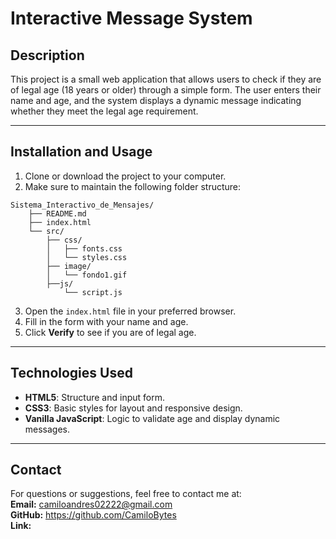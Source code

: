 # Interactive Message System

## Description

This project is a small web application that allows users to check if they are of legal age (18 years or older) through a simple form. The user enters their name and age, and the system displays a dynamic message indicating whether they meet the legal age requirement.

---

## Installation and Usage

1. Clone or download the project to your computer.
2. Make sure to maintain the following folder structure:
```
Sistema_Interactivo_de_Mensajes/
    ├── README.md   
    ├── index.html       
    └── src/
        ├── css/
        │   ├── fonts.css
        │   └── styles.css
        ├── image/
        │   └── fondo1.gif
        ├──js/
            └── script.js
```

3. Open the `index.html` file in your preferred browser.
4. Fill in the form with your name and age.
5. Click **Verify** to see if you are of legal age.

---

## Technologies Used

- **HTML5**: Structure and input form.
- **CSS3**: Basic styles for layout and responsive design.
- **Vanilla JavaScript**: Logic to validate age and display dynamic messages.

---

## Contact

For questions or suggestions, feel free to contact me at:  
**Email:** camiloandres02222@gmail.com  
**GitHub:** https://github.com/CamiloBytes  
**Link:** 